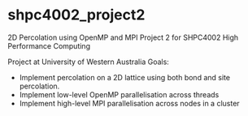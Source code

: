 # shpc4002_project2
2D Percolation using OpenMP and MPI Project 2 for SHPC4002 High Performance Computing

Project at University of Western Australia
Goals:
  - Implement percolation on a 2D lattice using both bond and site percolation.
  - Implement low-level OpenMP parallelisation across threads
  - Implement high-level MPI parallelisation across nodes in a cluster
